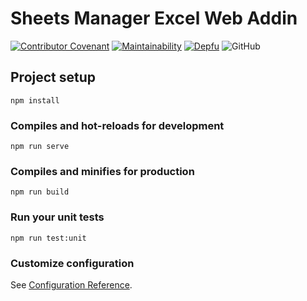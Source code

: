 # Sheets Manager Excel Web Addin
[![Contributor Covenant](https://img.shields.io/badge/Contributor%20Covenant-v2.0%20adopted-ff69b4.svg)](CODE_OF_CONDUCT.md)
[![Maintainability](https://api.codeclimate.com/v1/badges/ef5319b619fe23f0971d/maintainability)](https://codeclimate.com/github/xsoulspace/sheets_manager_excel_addin/maintainability)
[![Depfu](https://badges.depfu.com/badges/46834bd0e861ad791a25f2bb256dbe1a/count.svg)](https://depfu.com/github/xsoulspace/sheets_manager_excel_addin?project_id=17111)
![GitHub](https://img.shields.io/github/license/xsoulspace/sheets_manager_excel_addin)

## Project setup
```
npm install
```

### Compiles and hot-reloads for development
```
npm run serve
```

### Compiles and minifies for production
```
npm run build
```

### Run your unit tests
```
npm run test:unit
```

### Customize configuration
See [Configuration Reference](https://cli.vuejs.org/config/).
